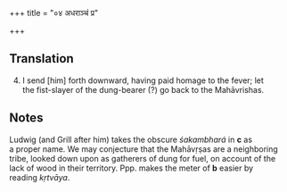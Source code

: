 +++
title = "०४ अधराञ्चं प्र"

+++
## Translation
4. I send \[him\] forth downward, having paid homage to the fever; let  
the fist-slayer of the dung-bearer (?) go back to the Mahāvrishas.

## Notes
Ludwig (and Grill after him) takes the obscure *śakambhará* in **c** as  
a proper name. We may conjecture that the Mahāvṛṣas are a neighboring  
tribe, looked down upon as gatherers of dung for fuel, on account of the  
lack of wood in their territory. Ppp. makes the meter of **b** easier by  
reading *kṛtvāya*.
